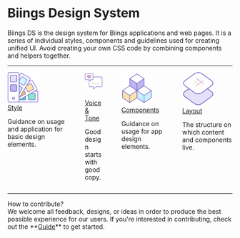 <h1 class="title is-2">Biings <span class="has-text-weight-light">Design System</span></h1>
<p class="subtitle is-5">
    <span class="has-text-weight-semibold">Biings DS</span> is the design system for Biings applications and web pages. It is a series of individual styles, components and guidelines used for creating unified UI.
    Avoid creating your own CSS code by combining components and helpers together.
</p>

<hr>


<div class="columns is-multiline is-mobile is-variable is-5">
    <div class="column is-half-desktop is-full-tablet">
        <div class="level">
            <div class="media-left"><img src="media/style.png" width="70"/> &nbsp;&nbsp;</div>
            <div class="media-content">
                <a href="#/doc-color" class="title is-3 is-link is-relaxed has-text-weight-light">Style</a><br>
                <p>Guidance on usage and application for basic design elements.</p>
            </div>
        </div>
    </div>
    <div class="column is-12 is-hidden-desktop"></div>
    <div class="column is-half-desktop is-full-tablet">
        <div class="level">
            <div class="media-left"><img src="media/voice.png" width="70"/> &nbsp;&nbsp;</div>
            <div class="media-content">
                <a href="#/doc-voice" class="title is-3 is-relaxed is-link has-text-weight-light">Voice & Tone</a><br>
                <p>Good design starts<br>with good copy.</p>
            </div>
        </div>
    </div>
    <div class="column is-12"></div>
    <div class="column is-half-desktop is-full-tablet">
        <div class="level">
            <div class="media-left"><img src="media/appcomp.png" width="70"/> &nbsp;&nbsp;</div>
            <div class="media-content">
                <a href="#/doc-button" class="title is-3 is-link is-relaxed has-text-weight-light">Components</a><br>
                <p>Guidance on usage for app design elements.</p>
            </div>
        </div>
    </div>
    <div class="column is-12 is-hidden-desktop"></div>
    <div class="column is-half-desktop is-full-tablet">
        <div class="level">
            <div class="media-left"><img src="media/layout.png" width="70"/> &nbsp;&nbsp;</div>
            <div class="media-content">
                <a href="#/doc-columns" class="title is-3 is-link has-text-weight-light is-relaxed">Layout</a><br>
                <p>The structure on which content and components live.</p>
            </div>
        </div>
    </div>
</div>

<hr class="is-large">

<div class="box is-bordered is-relaxed">
        <div class="title is-spaced is-4 has-text-link has-text-weight-normal">
            How to contribute?
        </div>
        <div class="subtitle is-6 has-text-grey-dark">
            We welcome all feedback, designs, or ideas in order to produce the best possible experience for our users. If you're interested in contributing, check out the **<a href="#/doc-contribute">Guide</a>** to get started.
        </div>
</div>